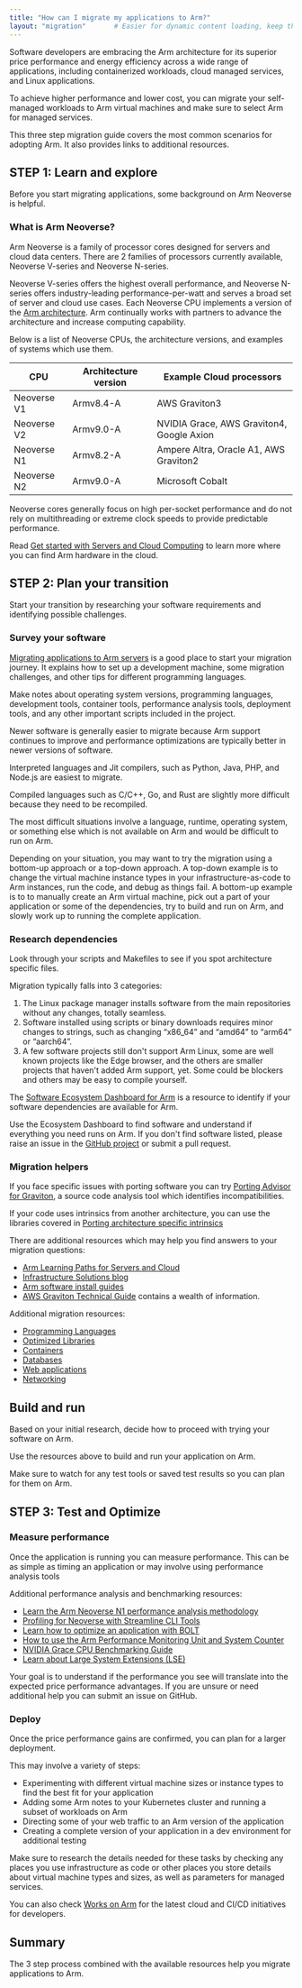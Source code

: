 ```yaml
---
title: "How can I migrate my applications to Arm?"
layout: "migration"       # Easier for dynamic content loading, keep the same
---
```


Software developers are embracing the Arm architecture for its superior price performance and energy efficiency across a wide range of applications, including containerized workloads, cloud managed services, and Linux applications. 

To achieve higher performance and lower cost, you can migrate your self-managed workloads to Arm virtual machines and make sure to select Arm for managed services.

This three step migration guide covers the most common scenarios for adopting Arm. It also provides links to additional resources.

## STEP 1: Learn and explore

Before you start migrating applications, some background on Arm Neoverse is helpful. 

### What is Arm Neoverse?

Arm Neoverse is a family of processor cores designed for servers and cloud data centers. There are 2 families of processors currently available, Neoverse V-series and Neoverse N-series.

Neoverse V-series offers the highest overall performance, and Neoverse N-series offers industry-leading performance-per-watt and serves a broad set of server and cloud use cases. Each Neoverse CPU implements a version of the [Arm architecture](https://www.arm.com/architecture/cpu). Arm continually works with partners to advance the architecture and increase computing capability.

Below is a list of Neoverse CPUs, the architecture versions, and examples of systems which use them. 

| CPU         | Architecture version | Example Cloud processors                      |
| ----------- | -------------------- | --------------------------------------------- |
| Neoverse V1 | Armv8.4-A            | AWS Graviton3                                 |
| Neoverse V2 | Armv9.0-A            | NVIDIA Grace, AWS Graviton4, Google Axion     |
| Neoverse N1 | Armv8.2-A            | Ampere Altra, Oracle A1, AWS Graviton2        |
| Neoverse N2 | Armv9.0-A            | Microsoft Cobalt                              |

Neoverse cores generally focus on high per-socket performance and do not rely on multithreading or extreme clock speeds to provide predictable performance. 

Read [Get started with Servers and Cloud Computing](https://learn.arm.com/learning-paths/servers-and-cloud-computing/intro) to learn more where you can find Arm hardware in the cloud.

## STEP 2: Plan your transition

Start your transition by researching your software requirements and identifying possible challenges.

### Survey your software

[Migrating applications to Arm servers](https://learn.arm.com/learning-paths/servers-and-cloud-computing/migration/) is a good place to start your migration journey. It explains how to set up a development machine, some migration challenges, and other tips for different programming languages. 

Make notes about operating system versions, programming languages, development tools, container tools, performance analysis tools, deployment tools, and any other important scripts included in the project.

Newer software is generally easier to migrate because Arm support continues to improve and performance optimizations are typically better in newer versions of software. 

Interpreted languages and Jit compilers, such as Python, Java, PHP, and Node.js are easiest to migrate. 

Compiled languages such as C/C++, Go, and Rust are slightly more difficult because they need to be recompiled. 

The most difficult situations involve a language, runtime, operating system, or something else which is not available on Arm and would be difficult to run on Arm. 

Depending on your situation, you may want to try the migration using a bottom-up approach or a top-down approach. A top-down example is to change the virtual machine instance types in your infrastructure-as-code to Arm instances, run the code, and debug as things fail. A bottom-up example is to to manually create an Arm virtual machine, pick out a part of your application or some of the dependencies, try to build and run on Arm, and slowly work up to running the complete application.

### Research dependencies

Look through your scripts and Makefiles to see if you spot architecture specific files. 

Migration typically falls into 3 categories:
1. The Linux package manager installs software from the main repositories without any changes, totally seamless.
2. Software installed using scripts or binary downloads requires minor changes to strings, such as changing “x86_64” and “amd64” to “arm64” or “aarch64”.
3. A few software projects still don't support Arm Linux, some are well known projects like the Edge browser, and the others are smaller projects that haven't added Arm support, yet. Some could be blockers and others may be easy to compile yourself.

The [Software Ecosystem Dashboard for Arm](https://learn.arm.com/learning-paths/cross-platform/intrinsics/) is a resource to identify if your software dependencies are available for Arm. 

Use the Ecosystem Dashboard to find software and understand if everything you need runs on Arm. If you don't find software listed, please raise an issue in the [GitHub project](https://github.com/ArmDeveloperEcosystem/ecosystem-dashboard-for-arm/) or submit a pull request. 

### Migration helpers

If you face specific issues with porting software you can try [Porting Advisor for Graviton](https://learn.arm.com/install-guides/porting-advisor/), a source code analysis tool which identifies incompatibilities.

If your code uses intrinsics from another architecture, you can use the libraries covered in [Porting architecture specific intrinsics](https://learn.arm.com/learning-paths/cross-platform/intrinsics/)

There are additional resources which may help you find answers to your migration questions:

- [Arm Learning Paths for Servers and Cloud](https://learn.arm.com/learning-paths/servers-and-cloud-computing/) 
- [Infrastructure Solutions blog](https://community.arm.com/arm-community-blogs/b/infrastructure-solutions-blog/)
- [Arm software install guides](https://learn.arm.com/install-guides)
- [AWS Graviton Technical Guide](https://github.com/aws/aws-graviton-getting-started) contains a wealth of information. 

Additional migration resources:
 - [Programming Languages](languages/)
 - [Optimized Libraries](libraries/)
 - [Containers](containers/)
 - [Databases](databases/)
 - [Web applications](web/)
 - [Networking](networking/)


## Build and run

Based on your initial research, decide how to proceed with trying your software on Arm. 

Use the resources above to build and run your application on Arm. 

Make sure to watch for any test tools or saved test results so you can plan for them on Arm. 

## STEP 3: Test and Optimize

### Measure performance

Once the application is running you can measure performance. This can be as simple as timing an application or may involve using performance analysis tools 

Additional performance analysis and benchmarking resources:
- [Learn the Arm Neoverse N1 performance analysis methodology](https://learn.arm.com/learning-paths/servers-and-cloud-computing/top-down-n1/)
- [Profiling for Neoverse with Streamline CLI Tools](https://learn.arm.com/learning-paths/servers-and-cloud-computing/profiling-for-neoverse/)
- [Learn how to optimize an application with BOLT](https://learn.arm.com/learning-paths/servers-and-cloud-computing/bolt/)
- [How to use the Arm Performance Monitoring Unit and System Counter](https://learn.arm.com/learning-paths/servers-and-cloud-computing/arm_pmu/)
- [NVIDIA Grace CPU Benchmarking Guide](https://nvidia.github.io/grace-cpu-benchmarking-guide/index.html)
- [Learn about Large System Extensions (LSE)](https://learn.arm.com/learning-paths/servers-and-cloud-computing/lse/)


Your goal is to understand if the performance you see will translate into the expected price performance advantages. If you are unsure or need additional help you can submit an issue on GitHub. 

### Deploy

Once the price performance gains are confirmed, you can plan for a larger deployment. 

This may involve a variety of steps:
- Experimenting with different virtual machine sizes or instance types to find the best fit for your application
- Adding some Arm notes to your Kubernetes cluster and running a subset of workloads on Arm
- Directing some of your web traffic to an Arm version of the application 
- Creating a complete version of your application in a dev environment for additional testing

Make sure to research the details needed for these tasks by checking any places you use infrastructure as code or other places you store details about virtual machine types and sizes, as well as parameters for managed services.

You can also check [Works on Arm](https://www.arm.com/markets/computing-infrastructure/works-on-arm) for the latest cloud and CI/CD initiatives for developers.

## Summary

The 3 step process combined with the available resources help you migrate applications to Arm.


